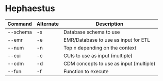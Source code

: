 # Hephaestus

| Command | Alternate | Description |
| --- | --- | --- |
| --schema | -s | Database schema to use |
| --emr | -e | EMR/Database to use as input for ETL |
| --num | -n | Top n depending on the context |
| --cui | -c | CUIs to use as input (multiple) |
| --cdm | -d | CDM concepts to use as input (multiple) |
| --fun | -f | Function to execute |

